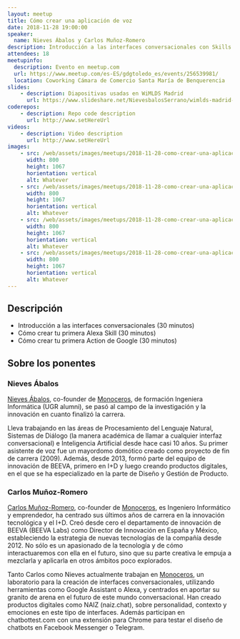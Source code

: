 ```yaml
---
layout: meetup
title: Cómo crear una aplicación de voz
date: 2018-11-28 19:00:00
speaker:
  name: Nieves Ábalos y Carlos Muñoz-Romero
description: Introducción a las interfaces conversacionales con Skills de Alexa y Actions de Google
attendees: 18
meetupinfo:
  description: Evento en meetup.com
  url: https://www.meetup.com/es-ES/gdgtoledo_es/events/256539981/
  location: Coworking Cámara de Comercio Santa María de Benquerencia
slides:
    - description: Diapositivas usadas en WiMLDS Madrid
      url: https://www.slideshare.net/NievesbalosSerrano/wimlds-madrid-the-recipe-of-a-good-conversational-interface
coderepos:
    - description: Repo code description
      url: http://www.setHereUrl
videos:
    - description: Video description
      url: http://www.setHereUrl
images:
    - src: /web/assets/images/meetups/2018-11-28-como-crear-una-aplicacion-de-voz/aforo-completo.jpg
      width: 800
      height: 1067
      horientation: vertical
      alt: Whatever
    - src: /web/assets/images/meetups/2018-11-28-como-crear-una-aplicacion-de-voz/javi-participando.jpg
      width: 800
      height: 1067
      horientation: vertical
      alt: Whatever
    - src: /web/assets/images/meetups/2018-11-28-como-crear-una-aplicacion-de-voz/nieves-y-carlos.jpg
      width: 800
      height: 1067
      horientation: vertical
      alt: Whatever
    - src: /web/assets/images/meetups/2018-11-28-como-crear-una-aplicacion-de-voz/tercer-tiempo.jpg
      width: 800
      height: 1067
      horientation: vertical
      alt: Whatever
---
```


## Descripción

- Introducción a las interfaces conversacionales (30 minutos)
- Cómo crear tu primera Alexa Skill (30 minutos)
- Cómo crear tu primera Action de Google (30 minutos)

## Sobre los ponentes

### Nieves Ábalos
[Nieves Ábalos](https://www.linkedin.com/in/nievesabalosserrano/), co-founder de [Monoceros]([https://monoceros.xyz](https://monoceros.xyz/)), de formación Ingeniera Informática (UGR alumni), se pasó al campo de la investigación y la innovación en cuanto finalizó la carrera.

Lleva trabajando en las áreas de Procesamiento del Lenguaje Natural, Sistemas de Diálogo (la manera académica de llamar a cualquier interfaz conversacional) e Inteligencia Artificial desde hace casi 10 años. Su primer asistente de voz fue un mayordomo domótico creado como proyecto de fin de carrera (2009). Además, desde 2013, formó parte del equipo de innovación de BEEVA, primero en I+D y luego creando productos digitales, en el que se ha especializado en la parte de Diseño y Gestión de Producto.

### Carlos Muñoz-Romero
[Carlos Muñoz-Romero](https://www.linkedin.com/in/carlosmunozromero/), co-founder de [Monoceros]([https://monoceros.xyz](https://monoceros.xyz/)), es Ingeniero Informático y emprendedor, ha centrado sus últimos años de carrera en la innovación tecnológica y el I+D. Creó desde cero el departamento de innovación de BEEVA (BEEVA Labs) como Director de Innovación en España y México, estableciendo la estrategia de nuevas tecnologías de la compañía desde 2012. No sólo es un apasionado de la tecnología y de cómo interactuaremos con ella en el futuro, sino que su parte creativa le empuja a mezclarla y aplicarla en otros ámbitos poco explorados.

Tanto Carlos como Nieves actualmente trabajan en [Monoceros]([https://monoceros.xyz](https://monoceros.xyz/)), un laboratorio para la creación de interfaces conversacionales, utilizando herramientas como Google Assistant o Alexa, y centrados en aportar su granito de arena en el futuro de este mundo conversacional. Han creado productos digitales como NAIZ (naiz.chat), sobre personalidad, contexto y emociones en este tipo de interfaces. Además participan en chatbottest.com con una extensión para Chrome para testar el diseño de chatbots en Facebook Messenger o Telegram.

